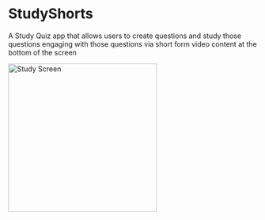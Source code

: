 # StudyShorts
A Study Quiz app that allows users to create questions and study those questions engaging with those questions via short form video content at the bottom of the screen

<img src="StudyScreen.gif" alt="Study Screen" width="300"/>

